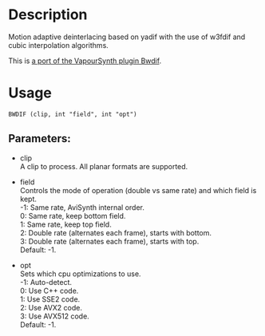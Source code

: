 # Description

Motion adaptive deinterlacing based on yadif with the use of w3fdif and cubic interpolation algorithms.

This is [a port of the VapourSynth plugin Bwdif](https://github.com/HomeOfVapourSynthEvolution/VapourSynth-Bwdif).

# Usage

```
BWDIF (clip, int "field", int "opt")
```

## Parameters:

- clip\
    A clip to process. All planar formats are supported.
    
- field\
    Controls the mode of operation (double vs same rate) and which field is kept.\
    -1: Same rate, AviSynth internal order.\
    0: Same rate, keep bottom field.\
    1: Same rate, keep top field.\
    2: Double rate (alternates each frame), starts with bottom.\
    3: Double rate (alternates each frame), starts with top.\
    Default: -1.
    
- opt\
    Sets which cpu optimizations to use.\
    -1: Auto-detect.\
    0: Use C++ code.\
    1: Use SSE2 code.\
    2: Use AVX2 code.\
    3: Use AVX512 code.\
    Default: -1.
